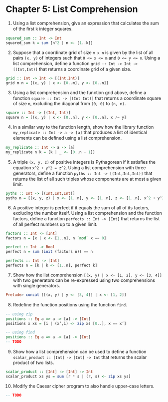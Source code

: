 # Chapter 5: List Comprehension

1. Using a list comprehension, give an expression that calculates the sum of the ﬁrst k integer squares.

```haskell
squared_sum :: Int -> Int
squared_sum k = sum [n^2 | n <- [1..k]]
```

2. Suppose that a coordinate grid of size `m x n` is given by the list of all pairs `(x, y)` of integers such that `0 <= x <= m` and `0 <= y <= n`. Using a list comprehension, deﬁne a function `grid :: Int -> Int -> [(Int,Int)]` that returns a coordinate grid of a given size.

```haskell
grid :: Int -> Int -> [(Int,Int)]
grid m n = [(x, y) | x <- [0..m], y <- [0..n]]
```

3. Using a list comprehension and the function grid above, deﬁne a function `square :: Int -> [(Int Int)]` that returns a coordinate square of size `n`, excluding the diagonal from `(0, 0)` to `(n, n)`.

```haskell
square :: Int -> [(Int, Int)]
square n = [(x, y) | x <- [0..n], y <- [0..n], x /= y]
```

4. In a similar way to the function length, show how the library function `my_replicate :: Int -> a -> [a]` that produces a list of identical elements can be deﬁned using a list comprehension.

```haskell
my_replicate :: Int -> a -> [a]
my_replicate n k = [k | _ <- [0..n - 1]]
```

5. A triple `(x, y, z)` of positive integers is Pythagorean if it satisﬁes the equation `x^2 + y^2 = z^2`. Using a list comprehension with three generators, deﬁne a function `pyths :: Int -> [(Int,Int,Int)]` that returns the list of all such triples whose components are at most a given limit.

```haskell
pyths :: Int -> [(Int,Int,Int)]
pyths n = [(x, y, z) | x <- [1..n], y <- [1..n], z <- [1..n], x^2 + y^2 == z^2]
```

6. A positive integer is perfect if it equals the sum of all of its factors, excluding the number itself. Using a list comprehension and the function factors, deﬁne a function `perfects :: Int -> [Int]` that returns the list of all perfect numbers up to a given limit.

```haskell
factors :: Int -> [Int]
factors n = [x | x <- [1..n], n `mod` x == 0]

perfect :: Int -> Bool
perfect n = sum (init (factors n)) == n

perfects :: Int -> [Int]
perfects n = [k | k <- [1..n], perfect k]
```

7. Show how the list comprehension `[(x, y) | x <- [1, 2], y <- [3, 4]]` with two generators can be re-expressed using two comprehensions with single generators.

```haskell
Prelude> concat [[(x, y) | y <- [3, 4]] | x <- [1, 2]]
```

8. Redeﬁne the function positions using the function `find`.

```haskell
-- using zip
positions :: Eq a => a -> [a] -> [Int]
positions x xs = [i | (x’,i) <- zip xs [0..], x == x’]

-- using find
positions :: Eq a => a -> [a] -> [Int]
-- TODO
```

9. Show how a list comprehension can be used to deﬁne a function `scalar_product :: [Int] -> [Int] -> Int` that returns the scalar product of two lists.

```haskell
scalar_product :: [Int] -> [Int] -> Int
scalar_product xs ys = sum [r * s | (r, s) <- zip xs ys]
```

10. Modify the Caesar cipher program to also handle upper-case letters.

```haskell
-- TODO
```

